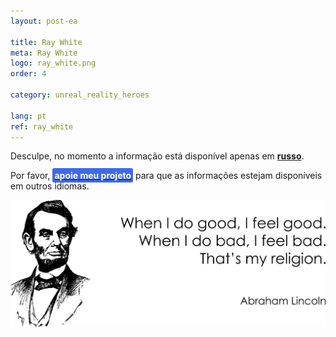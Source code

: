```yaml
---
layout: post-ea

title: Ray White
meta: Ray White
logo: ray_white.png
order: 4

category: unreal_reality_heroes

lang: pt
ref: ray_white
---
```


Desculpe, no momento a informação está disponível apenas em **<a href="https://lincolnvirus.com/projects/ru/comics/unreal_reality/heroes/ray_white.html" target="_blank">russo</a>**.

Por favor, **<a href="https://www.paypal.com/cgi-bin/webscr?cmd=_s-xclick&hosted_button_id=T3KLFW2TE8SJC&source=url" target="_blank"><span style="background-color:#4169E1; color:white; padding:3px; border-radius: 3px">apoie&nbsp;meu&nbsp;projeto</span></a>** para que as informações estejam disponíveis em outros idiomas.

<a data-fancybox="gallery" href="/img/programming/Lincoln.png"><img src="/img/programming/Lincoln.png" alt=""></a>
